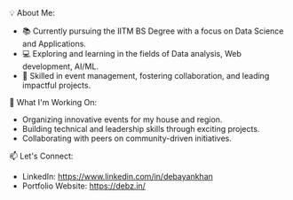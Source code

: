 💡 About Me:

- 📚 Currently pursuing the IITM BS Degree with a focus on Data Science and Applications.
- 💻 Exploring and learning in the fields of Data analysis, Web development, AI/ML.
- 🎉 Skilled in event management, fostering collaboration, and leading impactful projects.

🌱 What I'm Working On:
- Organizing innovative events for my house and region.
- Building technical and leadership skills through exciting projects.
- Collaborating with peers on community-driven initiatives.

📫 Let's Connect:
- LinkedIn: https://www.linkedin.com/in/debayankhan
- Portfolio Website: https://debz.in/

<!---
billumeownati/billumeownati is a ✨ special ✨ repository because its `README.md` (this file) appears on your GitHub profile.
You can click the Preview link to take a look at your changes.
--->
